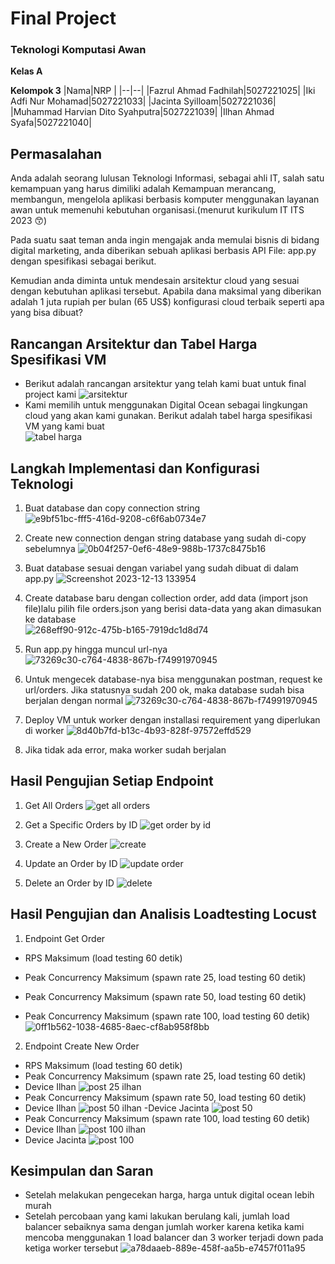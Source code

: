 # Final Project 
### Teknologi Komputasi Awan

**Kelas A**

**Kelompok 3**
|Nama|NRP  |
|--|--|
|Fazrul Ahmad Fadhilah|5027221025|
|Iki Adfi Nur Mohamad|5027221033|
|Jacinta Syilloam|5027221036|
|Muhammad Harvian Dito Syahputra|5027221039|
|Ilhan Ahmad Syafa|5027221040|

## Permasalahan
Anda adalah seorang lulusan Teknologi Informasi, sebagai ahli IT, salah satu kemampuan yang harus dimiliki adalah Kemampuan merancang, membangun, mengelola aplikasi berbasis komputer menggunakan layanan awan untuk memenuhi kebutuhan organisasi.(menurut kurikulum IT ITS 2023 😙)

Pada suatu saat teman anda ingin mengajak anda memulai bisnis di bidang digital marketing, anda diberikan sebuah aplikasi berbasis API File: app.py dengan spesifikasi sebagai berikut.

Kemudian anda diminta untuk mendesain arsitektur cloud yang sesuai dengan kebutuhan aplikasi tersebut. Apabila dana maksimal yang diberikan adalah 1 juta rupiah per bulan (65 US$) konfigurasi cloud terbaik seperti apa yang bisa dibuat?

## Rancangan Arsitektur dan Tabel Harga Spesifikasi VM
- Berikut adalah rancangan arsitektur yang telah kami buat untuk final project kami
![arsitektur](https://github.com/JacintaSyilloam/fp-cloud-computing/assets/115382618/37e9159f-92a0-439e-be1e-93a078b3abff)
- Kami memilih untuk menggunakan Digital Ocean sebagai lingkungan cloud yang akan kami gunakan. Berikut adalah tabel harga spesifikasi VM yang kami buat <br>
![tabel harga](https://github.com/JacintaSyilloam/fp-cloud-computing/assets/115382618/0ceda6d0-0fd0-4f0b-99f7-19aadae14b12)

## Langkah Implementasi dan Konfigurasi Teknologi
1. Buat database dan copy connection string
![e9bf51bc-fff5-416d-9208-c6f6ab0734e7](https://github.com/JacintaSyilloam/fp-cloud-computing/assets/115382618/ce08c7bf-385d-449d-beb6-89bddde4566a)

2. Create new connection dengan string database yang sudah di-copy sebelumnya
![0b04f257-0ef6-48e9-988b-1737c8475b16](https://github.com/JacintaSyilloam/fp-cloud-computing/assets/115382618/2fd86bc3-2ba8-4b79-bd81-10819d69533b)

3. Buat database sesuai dengan variabel yang sudah dibuat di dalam app.py
![Screenshot 2023-12-13 133954](https://github.com/JacintaSyilloam/fp-cloud-computing/assets/115382618/91484af1-616b-4e9b-a9f5-4c975d87620d)

4. Create database baru dengan collection order, add data (import json file)lalu pilih file orders.json yang berisi data-data yang akan dimasukan ke database<br>
![268eff90-912c-475b-b165-7919dc1d8d74](https://github.com/JacintaSyilloam/fp-cloud-computing/assets/115382618/606b56f9-1c17-4553-870c-dd613223427d)

5. Run app.py hingga muncul url-nya
![73269c30-c764-4838-867b-f74991970945](https://github.com/JacintaSyilloam/fp-cloud-computing/assets/115382618/2a9dda00-5c63-4cee-8631-c075db58b8bd)

6. Untuk mengecek database-nya bisa menggunakan postman, request ke url/orders. Jika statusnya sudah 200 ok, maka database sudah bisa berjalan dengan normal
![73269c30-c764-4838-867b-f74991970945](https://github.com/JacintaSyilloam/fp-cloud-computing/assets/115382618/2a9dda00-5c63-4cee-8631-c075db58b8bd)

7. Deploy VM untuk worker dengan installasi requirement yang diperlukan di worker
![8d40b7fd-b13c-4b93-828f-97572effd529](https://github.com/JacintaSyilloam/fp-cloud-computing/assets/115382618/5f72b077-ca0e-4ed1-9985-bf020010b5ae)

8. Jika tidak ada error, maka worker sudah berjalan

## Hasil Pengujian Setiap Endpoint
1. Get All Orders
![get all orders](https://github.com/JacintaSyilloam/fp-cloud-computing/assets/127307991/cf0d700b-751e-4112-b7e3-129605201325)

2. Get a Specific Orders by ID
![get order by id](https://github.com/JacintaSyilloam/fp-cloud-computing/assets/127307991/baf487db-6cf9-40e4-a8a6-1d87e0737e6f)

3. Create a New Order
![create](https://github.com/JacintaSyilloam/fp-cloud-computing/assets/127307991/04ad7a67-fe00-4fee-b4d6-febd2375fcb9)

4. Update an Order by ID
![update order](https://github.com/JacintaSyilloam/fp-cloud-computing/assets/127307991/12aec701-9dff-41f6-9061-c8d4b5d4b991)

5. Delete an Order by ID
![delete](https://github.com/JacintaSyilloam/fp-cloud-computing/assets/127307991/a49b1ad8-2a4d-4d1e-92b4-928b081c4f3b)

## Hasil Pengujian dan Analisis Loadtesting Locust
1. Endpoint Get Order
- RPS Maksimum (load testing 60 detik)
- Peak Concurrency Maksimum (spawn rate 25, load testing 60 detik)

- Peak Concurrency Maksimum (spawn rate 50, load testing 60 detik)

- Peak Concurrency Maksimum (spawn rate 100, load testing 60 detik)
![0ff1b562-1038-4685-8aec-cf8ab958f8bb](https://github.com/JacintaSyilloam/fp-cloud-computing/assets/115382618/592ebaa7-5087-453d-b39a-3dc2f339bf6b)

2. Endpoint Create New Order
- RPS Maksimum (load testing 60 detik)
- Peak Concurrency Maksimum (spawn rate 25, load testing 60 detik)
- Device Ilhan
![post 25 ilhan](https://github.com/JacintaSyilloam/fp-cloud-computing/assets/115382618/c272d432-1029-402c-9aa5-e4ca05a8ad56)
- Peak Concurrency Maksimum (spawn rate 50, load testing 60 detik)
- Device Ilhan
![post 50 ilhan](https://github.com/JacintaSyilloam/fp-cloud-computing/assets/115382618/6f6390c3-1977-4c2d-9376-5b385afc27a7)
-Device Jacinta
![post 50](https://github.com/JacintaSyilloam/fp-cloud-computing/assets/115382618/aca89bf5-e4fe-4802-b6e4-856e5af0cade)
- Peak Concurrency Maksimum (spawn rate 100, load testing 60 detik)
- Device Ilhan
![post 100 ilhan](https://github.com/JacintaSyilloam/fp-cloud-computing/assets/115382618/5e2d98d1-3104-4785-8327-9d46f8179eff)
- Device Jacinta
![post 100](https://github.com/JacintaSyilloam/fp-cloud-computing/assets/115382618/4eadba1c-b2c1-4377-83fd-f0c1bf1fbdd6)

## Kesimpulan dan Saran
- Setelah melakukan pengecekan harga, harga untuk digital ocean lebih murah
- Setelah percobaan yang kami lakukan berulang kali, jumlah load balancer sebaiknya sama dengan jumlah worker karena ketika kami mencoba menggunakan 1 load balancer dan 3 worker terjadi down pada ketiga worker tersebut
![a78daaeb-889e-458f-aa5b-e7457f011a95](https://github.com/JacintaSyilloam/fp-cloud-computing/assets/115382618/c11984c3-57b1-4c47-94e4-a31e02741f25)
